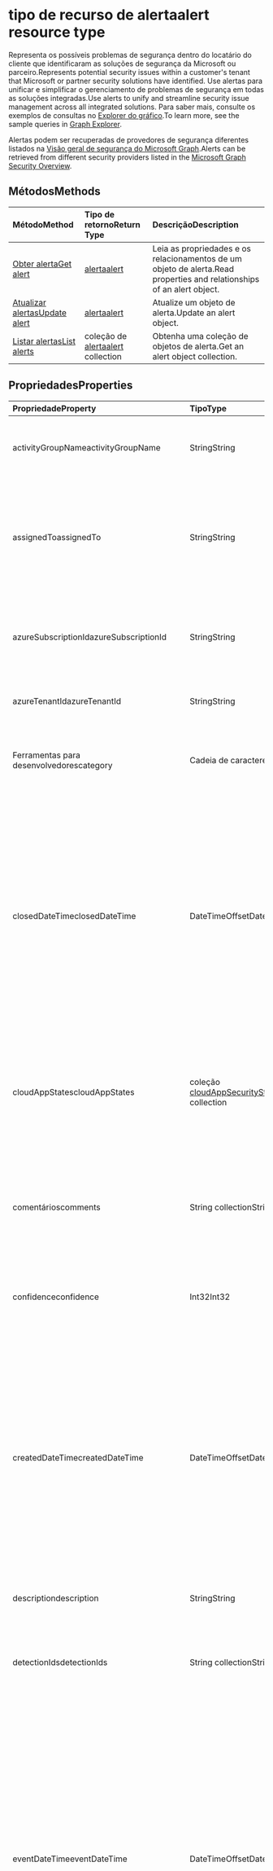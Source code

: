 # <a name="alert-resource-type"></a><span data-ttu-id="51820-101">tipo de recurso de alerta</span><span class="sxs-lookup"><span data-stu-id="51820-101">alert resource type</span></span>

<span data-ttu-id="51820-102">Representa os possíveis problemas de segurança dentro do locatário do cliente que identificaram as soluções de segurança da Microsoft ou parceiro.</span><span class="sxs-lookup"><span data-stu-id="51820-102">Represents potential security issues within a customer's tenant that Microsoft or partner security solutions have identified.</span></span> <span data-ttu-id="51820-103">Use alertas para unificar e simplificar o gerenciamento de problemas de segurança em todas as soluções integradas.</span><span class="sxs-lookup"><span data-stu-id="51820-103">Use alerts to unify and streamline security issue management across all integrated solutions.</span></span> <span data-ttu-id="51820-104">Para saber mais, consulte os exemplos de consultas no [Explorer do gráfico](https://developer.microsoft.com/graph/graph-explorer).</span><span class="sxs-lookup"><span data-stu-id="51820-104">To learn more, see the sample queries in [Graph Explorer](https://developer.microsoft.com/graph/graph-explorer).</span></span>

<span data-ttu-id="51820-105">Alertas podem ser recuperadas de provedores de segurança diferentes listados na [Visão geral de segurança do Microsoft Graph](security-api-overview.md).</span><span class="sxs-lookup"><span data-stu-id="51820-105">Alerts can be retrieved from different security providers listed in the [Microsoft Graph Security Overview](security-api-overview.md).</span></span>

## <a name="methods"></a><span data-ttu-id="51820-106">Métodos</span><span class="sxs-lookup"><span data-stu-id="51820-106">Methods</span></span>

| <span data-ttu-id="51820-107">Método</span><span class="sxs-lookup"><span data-stu-id="51820-107">Method</span></span>   | <span data-ttu-id="51820-108">Tipo de retorno</span><span class="sxs-lookup"><span data-stu-id="51820-108">Return Type</span></span>|<span data-ttu-id="51820-109">Descrição</span><span class="sxs-lookup"><span data-stu-id="51820-109">Description</span></span>|
|:---------------|:--------|:----------|
|[<span data-ttu-id="51820-110">Obter alerta</span><span class="sxs-lookup"><span data-stu-id="51820-110">Get alert</span></span>](../api/alert_get.md) | [<span data-ttu-id="51820-111">alerta</span><span class="sxs-lookup"><span data-stu-id="51820-111">alert</span></span>](alert.md) |<span data-ttu-id="51820-112">Leia as propriedades e os relacionamentos de um objeto de alerta.</span><span class="sxs-lookup"><span data-stu-id="51820-112">Read properties and relationships of an alert object.</span></span>|
|[<span data-ttu-id="51820-113">Atualizar alertas</span><span class="sxs-lookup"><span data-stu-id="51820-113">Update alert</span></span>](../api/alert_update.md) | [<span data-ttu-id="51820-114">alerta</span><span class="sxs-lookup"><span data-stu-id="51820-114">alert</span></span>](alert.md) |<span data-ttu-id="51820-115">Atualize um objeto de alerta.</span><span class="sxs-lookup"><span data-stu-id="51820-115">Update an alert object.</span></span> |
|[<span data-ttu-id="51820-116">Listar alertas</span><span class="sxs-lookup"><span data-stu-id="51820-116">List alerts</span></span>](../api/alert_list.md) | <span data-ttu-id="51820-117">coleção de [alerta](alert.md)</span><span class="sxs-lookup"><span data-stu-id="51820-117">[alert](alert.md) collection</span></span> |<span data-ttu-id="51820-118">Obtenha uma coleção de objetos de alerta.</span><span class="sxs-lookup"><span data-stu-id="51820-118">Get an alert object collection.</span></span>|

## <a name="properties"></a><span data-ttu-id="51820-119">Propriedades</span><span class="sxs-lookup"><span data-stu-id="51820-119">Properties</span></span>

| <span data-ttu-id="51820-120">Propriedade</span><span class="sxs-lookup"><span data-stu-id="51820-120">Property</span></span>   | <span data-ttu-id="51820-121">Tipo</span><span class="sxs-lookup"><span data-stu-id="51820-121">Type</span></span>|<span data-ttu-id="51820-122">Descrição</span><span class="sxs-lookup"><span data-stu-id="51820-122">Description</span></span>|
|:---------------|:--------|:----------|
|<span data-ttu-id="51820-123">activityGroupName</span><span class="sxs-lookup"><span data-stu-id="51820-123">activityGroupName</span></span>|<span data-ttu-id="51820-124">String</span><span class="sxs-lookup"><span data-stu-id="51820-124">String</span></span>|<span data-ttu-id="51820-125">Nome ou alias do grupo de atividade (invasor) esse alerta é atribuído à.</span><span class="sxs-lookup"><span data-stu-id="51820-125">Name or alias of the activity group (attacker) this alert is attributed to.</span></span>|
|<span data-ttu-id="51820-126">assignedTo</span><span class="sxs-lookup"><span data-stu-id="51820-126">assignedTo</span></span>|<span data-ttu-id="51820-127">String</span><span class="sxs-lookup"><span data-stu-id="51820-127">String</span></span>|<span data-ttu-id="51820-128">Nome do analista de alerta é atribuída a triagem, investigação ou correção (oferece suporte a [atualização](../api/alert_update.md)).</span><span class="sxs-lookup"><span data-stu-id="51820-128">Name of the analyst the alert is assigned to for triage, investigation, or remediation (supports [update](../api/alert_update.md)).</span></span>|
|<span data-ttu-id="51820-129">azureSubscriptionId</span><span class="sxs-lookup"><span data-stu-id="51820-129">azureSubscriptionId</span></span>|<span data-ttu-id="51820-130">String</span><span class="sxs-lookup"><span data-stu-id="51820-130">String</span></span>|<span data-ttu-id="51820-131">ID de assinatura do Windows Azure, presente se esse alerta está relacionado a um recurso do Windows Azure.</span><span class="sxs-lookup"><span data-stu-id="51820-131">Azure subscription ID, present if this alert is related to an Azure resource.</span></span>|
|<span data-ttu-id="51820-132">azureTenantId</span><span class="sxs-lookup"><span data-stu-id="51820-132">azureTenantId</span></span> |<span data-ttu-id="51820-133">String</span><span class="sxs-lookup"><span data-stu-id="51820-133">String</span></span>|<span data-ttu-id="51820-134">ID do locatário Azure Active Directory.</span><span class="sxs-lookup"><span data-stu-id="51820-134">Azure Active Directory tenant ID.</span></span> <span data-ttu-id="51820-135">Obrigatório.</span><span class="sxs-lookup"><span data-stu-id="51820-135">Required.</span></span>|
|<span data-ttu-id="51820-136">Ferramentas para desenvolvedores</span><span class="sxs-lookup"><span data-stu-id="51820-136">category</span></span>|<span data-ttu-id="51820-137">Cadeia de caracteres</span><span class="sxs-lookup"><span data-stu-id="51820-137">String</span></span>|<span data-ttu-id="51820-138">Categoria do alerta (por exemplo, credentialTheft, ransomware, etc.).</span><span class="sxs-lookup"><span data-stu-id="51820-138">Category of the alert (for example, credentialTheft, ransomware, etc.).</span></span>|
|<span data-ttu-id="51820-139">closedDateTime</span><span class="sxs-lookup"><span data-stu-id="51820-139">closedDateTime</span></span>|<span data-ttu-id="51820-140">DateTimeOffset</span><span class="sxs-lookup"><span data-stu-id="51820-140">DateTimeOffset</span></span>|<span data-ttu-id="51820-141">Hora em que o alerta foi fechado.</span><span class="sxs-lookup"><span data-stu-id="51820-141">Time at which the alert was closed.</span></span> <span data-ttu-id="51820-142">O tipo Timestamp representa informações de data e hora usando o formato ISO 8601 e está sempre no horário UTC.</span><span class="sxs-lookup"><span data-stu-id="51820-142">The Timestamp type represents date and time information using ISO 8601 format and is always in UTC time.</span></span> <span data-ttu-id="51820-143">Por exemplo, meia-noite UTC em 1 de Jan de 2014 ficaria assim: `'2014-01-01T00:00:00Z'` (oferece suporte a [atualização](../api/alert_update.md)).</span><span class="sxs-lookup"><span data-stu-id="51820-143">For example, midnight UTC on Jan 1, 2014 would look like this: `'2014-01-01T00:00:00Z'` (supports [update](../api/alert_update.md)).</span></span>|
|<span data-ttu-id="51820-144">cloudAppStates</span><span class="sxs-lookup"><span data-stu-id="51820-144">cloudAppStates</span></span>|<span data-ttu-id="51820-145">coleção [cloudAppSecurityState](cloudappsecuritystate.md)</span><span class="sxs-lookup"><span data-stu-id="51820-145">[cloudAppSecurityState](cloudappsecuritystate.md) collection</span></span>|<span data-ttu-id="51820-146">Informações de estado relacionadas à segurança geradas pelo provedor sobre o aplicativo/s de nuvem relacionado a este alerta.</span><span class="sxs-lookup"><span data-stu-id="51820-146">Security-related stateful information generated by the provider about the cloud application/s related to this alert.</span></span>|
|<span data-ttu-id="51820-147">comentários</span><span class="sxs-lookup"><span data-stu-id="51820-147">comments</span></span>|<span data-ttu-id="51820-148">String collection</span><span class="sxs-lookup"><span data-stu-id="51820-148">String collection</span></span>|<span data-ttu-id="51820-149">Enviar comentários fornecido pelo cliente alerta (para gerenciamento de alerta do cliente) (oferece suporte a [atualização](../api/alert_update.md)).</span><span class="sxs-lookup"><span data-stu-id="51820-149">Customer-provided comments on alert (for customer alert management) (supports [update](../api/alert_update.md)).</span></span>|
|<span data-ttu-id="51820-150">confidence</span><span class="sxs-lookup"><span data-stu-id="51820-150">confidence</span></span>|<span data-ttu-id="51820-151">Int32</span><span class="sxs-lookup"><span data-stu-id="51820-151">Int32</span></span>|<span data-ttu-id="51820-152">Confiança da lógica de detecção (percentual entre 1-100).</span><span class="sxs-lookup"><span data-stu-id="51820-152">Confidence of the detection logic (percentage between 1-100).</span></span>|
|<span data-ttu-id="51820-153">createdDateTime</span><span class="sxs-lookup"><span data-stu-id="51820-153">createdDateTime</span></span> |<span data-ttu-id="51820-154">DateTimeOffset</span><span class="sxs-lookup"><span data-stu-id="51820-154">DateTimeOffset</span></span>|<span data-ttu-id="51820-155">Hora em que o alerta foi criado pelo provedor de alerta.</span><span class="sxs-lookup"><span data-stu-id="51820-155">Time at which the alert was created by the alert provider.</span></span> <span data-ttu-id="51820-156">O tipo Timestamp representa informações de data e hora usando o formato ISO 8601 e está sempre no horário UTC.</span><span class="sxs-lookup"><span data-stu-id="51820-156">The Timestamp type represents date and time information using ISO 8601 format and is always in UTC time.</span></span> <span data-ttu-id="51820-157">Por exemplo, meia-noite em UTC no dia 1º de janeiro de 2014 teria esta aparência: `'2014-01-01T00:00:00Z'`.</span><span class="sxs-lookup"><span data-stu-id="51820-157">For example, midnight UTC on Jan 1, 2014 would look like this: `'2014-01-01T00:00:00Z'`.</span></span> <span data-ttu-id="51820-158">Obrigatório.</span><span class="sxs-lookup"><span data-stu-id="51820-158">Required.</span></span>|
|<span data-ttu-id="51820-159">description</span><span class="sxs-lookup"><span data-stu-id="51820-159">description</span></span>|<span data-ttu-id="51820-160">String</span><span class="sxs-lookup"><span data-stu-id="51820-160">String</span></span>|<span data-ttu-id="51820-161">Descrição do alerta.</span><span class="sxs-lookup"><span data-stu-id="51820-161">Alert description.</span></span>|
|<span data-ttu-id="51820-162">detectionIds</span><span class="sxs-lookup"><span data-stu-id="51820-162">detectionIds</span></span>|<span data-ttu-id="51820-163">String collection</span><span class="sxs-lookup"><span data-stu-id="51820-163">String collection</span></span>|<span data-ttu-id="51820-164">Conjunto de alertas relacionados a essa entidade alerta (todos os alertas são enviados para o SIEM como um registro separado).</span><span class="sxs-lookup"><span data-stu-id="51820-164">Set of alerts related to this alert entity (each alert is pushed to the SIEM as a separate record).</span></span>|
|<span data-ttu-id="51820-165">eventDateTime</span><span class="sxs-lookup"><span data-stu-id="51820-165">eventDateTime</span></span> |<span data-ttu-id="51820-166">DateTimeOffset</span><span class="sxs-lookup"><span data-stu-id="51820-166">DateTimeOffset</span></span>|<span data-ttu-id="51820-167">Hora em que o evento (s) que servia como o entrarão para gerar o alerta ocorreu.</span><span class="sxs-lookup"><span data-stu-id="51820-167">Time at which the event(s) that served as the trigger(s) to generate the alert occurred.</span></span> <span data-ttu-id="51820-168">O tipo Timestamp representa informações de data e hora usando o formato ISO 8601 e está sempre no horário UTC.</span><span class="sxs-lookup"><span data-stu-id="51820-168">The Timestamp type represents date and time information using ISO 8601 format and is always in UTC time.</span></span> <span data-ttu-id="51820-169">Por exemplo, meia-noite em UTC no dia 1º de janeiro de 2014 teria esta aparência: `'2014-01-01T00:00:00Z'`.</span><span class="sxs-lookup"><span data-stu-id="51820-169">For example, midnight UTC on Jan 1, 2014 would look like this: `'2014-01-01T00:00:00Z'`.</span></span> <span data-ttu-id="51820-170">Obrigatório.</span><span class="sxs-lookup"><span data-stu-id="51820-170">Required.</span></span>|
|<span data-ttu-id="51820-171">comentários</span><span class="sxs-lookup"><span data-stu-id="51820-171">feedback</span></span>|<span data-ttu-id="51820-172">alertFeedback</span><span class="sxs-lookup"><span data-stu-id="51820-172">alertFeedback</span></span>|<span data-ttu-id="51820-173">Comentários analista no alerta.</span><span class="sxs-lookup"><span data-stu-id="51820-173">Analyst feedback on the alert.</span></span> <span data-ttu-id="51820-174">Os valores possíveis são: `unknown`, `truePositive`, `falsePositive`, `benignPositive`.</span><span class="sxs-lookup"><span data-stu-id="51820-174">Possible values are: `unknown`, `truePositive`, `falsePositive`, `benignPositive`.</span></span> <span data-ttu-id="51820-175">(oferece suporte a [atualização](../api/alert_update.md))</span><span class="sxs-lookup"><span data-stu-id="51820-175">(supports [update](../api/alert_update.md))</span></span>|
|<span data-ttu-id="51820-176">fileStates</span><span class="sxs-lookup"><span data-stu-id="51820-176">fileStates</span></span>|<span data-ttu-id="51820-177">coleção [fileSecurityState](filesecuritystate.md)</span><span class="sxs-lookup"><span data-stu-id="51820-177">[fileSecurityState](filesecuritystate.md) collection</span></span>|<span data-ttu-id="51820-178">Informações de com informações de estado relacionadas à segurança geradas pelo provedor sobre os arquivos relacionados a este alerta.</span><span class="sxs-lookup"><span data-stu-id="51820-178">Security-related stateful information generated by the provider about the file(s) related to this alert.</span></span>|
|<span data-ttu-id="51820-179">hostStates</span><span class="sxs-lookup"><span data-stu-id="51820-179">hostStates</span></span>|<span data-ttu-id="51820-180">coleção [hostSecurityState](hostsecuritystate.md)</span><span class="sxs-lookup"><span data-stu-id="51820-180">[hostSecurityState](hostsecuritystate.md) collection</span></span>|<span data-ttu-id="51820-181">Informações de estado relacionadas à segurança geradas pelo provedor sobre o (s) relacionadas a este alerta.</span><span class="sxs-lookup"><span data-stu-id="51820-181">Security-related stateful information generated by the provider about the host(s) related to this alert.</span></span>|
|<span data-ttu-id="51820-182">id</span><span class="sxs-lookup"><span data-stu-id="51820-182">id</span></span> |<span data-ttu-id="51820-183">String</span><span class="sxs-lookup"><span data-stu-id="51820-183">String</span></span>|<span data-ttu-id="51820-184">Identificador GUID/exclusivo gerado pelo provedor.</span><span class="sxs-lookup"><span data-stu-id="51820-184">Provider-generated GUID/unique identifier.</span></span> <span data-ttu-id="51820-185">Somente leitura.</span><span class="sxs-lookup"><span data-stu-id="51820-185">Read-only.</span></span> <span data-ttu-id="51820-186">Obrigatório.</span><span class="sxs-lookup"><span data-stu-id="51820-186">Required.</span></span>|
|<span data-ttu-id="51820-187">lastModifiedDateTime</span><span class="sxs-lookup"><span data-stu-id="51820-187">lastModifiedDateTime</span></span>|<span data-ttu-id="51820-188">DateTimeOffset</span><span class="sxs-lookup"><span data-stu-id="51820-188">DateTimeOffset</span></span>|<span data-ttu-id="51820-189">Hora em que a entidade de alerta foi modificado pela última vez.</span><span class="sxs-lookup"><span data-stu-id="51820-189">Time at which the alert entity was last modified.</span></span> <span data-ttu-id="51820-190">O tipo Timestamp representa informações de data e hora usando o formato ISO 8601 e está sempre no horário UTC.</span><span class="sxs-lookup"><span data-stu-id="51820-190">The Timestamp type represents date and time information using ISO 8601 format and is always in UTC time.</span></span> <span data-ttu-id="51820-191">Por exemplo, meia-noite em UTC no dia 1º de janeiro de 2014 teria esta aparência: `'2014-01-01T00:00:00Z'`.</span><span class="sxs-lookup"><span data-stu-id="51820-191">For example, midnight UTC on Jan 1, 2014 would look like this: `'2014-01-01T00:00:00Z'`.</span></span>|
|<span data-ttu-id="51820-192">malwareStates</span><span class="sxs-lookup"><span data-stu-id="51820-192">malwareStates</span></span>|<span data-ttu-id="51820-193">coleção [malwareState](malwarestate.md)</span><span class="sxs-lookup"><span data-stu-id="51820-193">[malwareState](malwarestate.md) collection</span></span>|<span data-ttu-id="51820-194">Inteligência de ameaça referentes ao relacionadas a este alerta de malware.</span><span class="sxs-lookup"><span data-stu-id="51820-194">Threat Intelligence pertaining to malware related to this alert.</span></span>|
|<span data-ttu-id="51820-195">networkConnections</span><span class="sxs-lookup"><span data-stu-id="51820-195">networkConnections</span></span>|<span data-ttu-id="51820-196">coleção [networkConnection](networkconnection.md)</span><span class="sxs-lookup"><span data-stu-id="51820-196">[networkConnection](networkconnection.md) collection</span></span>|<span data-ttu-id="51820-197">Informações de estado relacionadas à segurança geradas pelo provedor sobre as conexões de rede relacionadas a este alerta.</span><span class="sxs-lookup"><span data-stu-id="51820-197">Security-related stateful information generated by the provider about the network connection(s) related to this alert.</span></span>|
|<span data-ttu-id="51820-198">processos</span><span class="sxs-lookup"><span data-stu-id="51820-198">processes</span></span>|<span data-ttu-id="51820-199">coleção de [processo](process.md)</span><span class="sxs-lookup"><span data-stu-id="51820-199">[process](process.md) collection</span></span>|<span data-ttu-id="51820-200">Informações de estado relacionadas à segurança geradas pelo provedor sobre o processo ou processos relacionados a este alerta.</span><span class="sxs-lookup"><span data-stu-id="51820-200">Security-related stateful information generated by the provider about the process or processes related to this alert.</span></span>|
|<span data-ttu-id="51820-201">recommendedActions</span><span class="sxs-lookup"><span data-stu-id="51820-201">recommendedActions</span></span>|<span data-ttu-id="51820-202">String collection</span><span class="sxs-lookup"><span data-stu-id="51820-202">String collection</span></span>|<span data-ttu-id="51820-203">Fornecedor/provedor recomendado as ações assuma como resultado de alerta (por exemplo, isolar máquina, enforce2FA, host nova imagem).</span><span class="sxs-lookup"><span data-stu-id="51820-203">Vendor/provider recommended action(s) to take as a result of the alert (for example, isolate machine, enforce2FA, reimage host).</span></span>|
|<span data-ttu-id="51820-204">registryKeyStates</span><span class="sxs-lookup"><span data-stu-id="51820-204">registryKeyStates</span></span>|<span data-ttu-id="51820-205">coleção [registryKeyState](registrykeystate.md)</span><span class="sxs-lookup"><span data-stu-id="51820-205">[registryKeyState](registrykeystate.md) collection</span></span>|<span data-ttu-id="51820-206">Informações de registro de estado relacionadas à segurança geradas pelo provedor sobre as chaves do registro relacionadas a este alerta.</span><span class="sxs-lookup"><span data-stu-id="51820-206">Security-related stateful information generated by the provider about the registry keys related to this alert.</span></span>|
|<span data-ttu-id="51820-207">severidade</span><span class="sxs-lookup"><span data-stu-id="51820-207">severity</span></span> |<span data-ttu-id="51820-208">alertSeverity</span><span class="sxs-lookup"><span data-stu-id="51820-208">alertSeverity</span></span>|<span data-ttu-id="51820-209">Alerta gravidade - definida pelo fornecedor/provedor.</span><span class="sxs-lookup"><span data-stu-id="51820-209">Alert severity - set by vendor/provider.</span></span> <span data-ttu-id="51820-210">Os valores possíveis são: `unknown`, `informational`, `low`, `medium`, `high`.</span><span class="sxs-lookup"><span data-stu-id="51820-210">Possible values are: `unknown`, `informational`, `low`, `medium`, `high`.</span></span> <span data-ttu-id="51820-211">Obrigatório.</span><span class="sxs-lookup"><span data-stu-id="51820-211">Required.</span></span>|
|<span data-ttu-id="51820-212">sourceMaterials</span><span class="sxs-lookup"><span data-stu-id="51820-212">sourceMaterials</span></span>|<span data-ttu-id="51820-213">String collection</span><span class="sxs-lookup"><span data-stu-id="51820-213">String collection</span></span>|<span data-ttu-id="51820-214">Hiperlinks (URIs) para o material de origem relacionado ao alerta, por exemplo, interface do usuário do provedor de alertas ou de pesquisa de log, etc.</span><span class="sxs-lookup"><span data-stu-id="51820-214">Hyperlinks (URIs) to the source material related to the alert, for example, provider's user interface for alerts or log search, etc.</span></span>|
|<span data-ttu-id="51820-215">status</span><span class="sxs-lookup"><span data-stu-id="51820-215">status</span></span> |<span data-ttu-id="51820-216">alertStatus</span><span class="sxs-lookup"><span data-stu-id="51820-216">alertStatus</span></span>|<span data-ttu-id="51820-217">Status do ciclo de vida de alerta (estágio).</span><span class="sxs-lookup"><span data-stu-id="51820-217">Alert lifecycle status (stage).</span></span> <span data-ttu-id="51820-218">Os valores possíveis são: `unknown`, `newAlert`, `inProgress`, `resolved`.</span><span class="sxs-lookup"><span data-stu-id="51820-218">Possible values are: `unknown`, `newAlert`, `inProgress`, `resolved`.</span></span> <span data-ttu-id="51820-219">(oferece suporte a [atualização](../api/alert_update.md)).</span><span class="sxs-lookup"><span data-stu-id="51820-219">(supports [update](../api/alert_update.md)).</span></span> <span data-ttu-id="51820-220">Obrigatório.</span><span class="sxs-lookup"><span data-stu-id="51820-220">Required.</span></span>|
|<span data-ttu-id="51820-221">marcas</span><span class="sxs-lookup"><span data-stu-id="51820-221">tags</span></span>|<span data-ttu-id="51820-222">String collection</span><span class="sxs-lookup"><span data-stu-id="51820-222">String collection</span></span>|<span data-ttu-id="51820-223">Rótulos podem ser definidos pelo usuário que podem ser aplicados a um alerta e podem servir como condições de filtro (por exemplo "HVA", "SERRA", etc.) (oferece suporte a [atualização](../api/alert_update.md)).</span><span class="sxs-lookup"><span data-stu-id="51820-223">User-definable labels that can be applied to an alert and can serve as filter conditions (for example "HVA", "SAW", etc.) (supports [update](../api/alert_update.md)).</span></span>|
|<span data-ttu-id="51820-224">title</span><span class="sxs-lookup"><span data-stu-id="51820-224">title</span></span> |<span data-ttu-id="51820-225">String</span><span class="sxs-lookup"><span data-stu-id="51820-225">String</span></span>|<span data-ttu-id="51820-226">Título do alerta.</span><span class="sxs-lookup"><span data-stu-id="51820-226">Alert title.</span></span> <span data-ttu-id="51820-227">Obrigatório.</span><span class="sxs-lookup"><span data-stu-id="51820-227">Required.</span></span>|
|<span data-ttu-id="51820-228">gatilhos</span><span class="sxs-lookup"><span data-stu-id="51820-228">triggers</span></span>|<span data-ttu-id="51820-229">coleção [alertTrigger](alerttrigger.md)</span><span class="sxs-lookup"><span data-stu-id="51820-229">[alertTrigger](alerttrigger.md) collection</span></span>|<span data-ttu-id="51820-230">Informações relacionadas a segurança sobre as propriedades específicas que disparou o alerta (que aparecem no alerta de propriedades).</span><span class="sxs-lookup"><span data-stu-id="51820-230">Security-related information about the specific properties that triggered the alert (properties appearing in the alert).</span></span> <span data-ttu-id="51820-231">Alertas deve conter informações sobre vários usuários, hosts, arquivos, endereços ip.</span><span class="sxs-lookup"><span data-stu-id="51820-231">Alerts might contain information about multiple users, hosts, files, ip addresses.</span></span> <span data-ttu-id="51820-232">Este campo indica quais propriedades disparou a geração de alerta.</span><span class="sxs-lookup"><span data-stu-id="51820-232">This field indicates which properties triggered the alert generation.</span></span>|
|<span data-ttu-id="51820-233">userStates</span><span class="sxs-lookup"><span data-stu-id="51820-233">userStates</span></span>|<span data-ttu-id="51820-234">coleção [userSecurityState](usersecuritystate.md)</span><span class="sxs-lookup"><span data-stu-id="51820-234">[userSecurityState](usersecuritystate.md) collection</span></span>|<span data-ttu-id="51820-235">Informações de registro de estado relacionadas à segurança geradas pelo provedor sobre as contas de usuário relacionadas a este alerta.</span><span class="sxs-lookup"><span data-stu-id="51820-235">Security-related stateful information generated by the provider about the user accounts related to this alert.</span></span>|
|<span data-ttu-id="51820-236">vendorInformation</span><span class="sxs-lookup"><span data-stu-id="51820-236">vendorInformation</span></span> |[<span data-ttu-id="51820-237">securityVendorInformation</span><span class="sxs-lookup"><span data-stu-id="51820-237">securityVendorInformation</span></span>](securityvendorinformation.md)|<span data-ttu-id="51820-238">Tipo complexo que contém detalhes sobre o fornecedor de serviço do produto de segurança, o provedor e subprovider (por exemplo, o fornecedor = Microsoft; provider = ATP do Windows Defender; subProvider = AppLocker).</span><span class="sxs-lookup"><span data-stu-id="51820-238">Complex type containing details about the security product/service vendor, provider, and subprovider (for example, vendor=Microsoft; provider=Windows Defender ATP; subProvider=AppLocker).</span></span> <span data-ttu-id="51820-239">Obrigatório.</span><span class="sxs-lookup"><span data-stu-id="51820-239">Required.</span></span>|
|<span data-ttu-id="51820-240">vulnerabilityStates</span><span class="sxs-lookup"><span data-stu-id="51820-240">vulnerabilityStates</span></span>|<span data-ttu-id="51820-241">coleção [vulnerabilityState](vulnerabilitystate.md)</span><span class="sxs-lookup"><span data-stu-id="51820-241">[vulnerabilityState](vulnerabilitystate.md) collection</span></span>|<span data-ttu-id="51820-242">Inteligência de ameaça referentes a um ou mais vulnerabilidades relacionadas a este alerta.</span><span class="sxs-lookup"><span data-stu-id="51820-242">Threat intelligence pertaining to one or more vulnerabilities related to this alert.</span></span>|

## <a name="relationships"></a><span data-ttu-id="51820-243">Relações</span><span class="sxs-lookup"><span data-stu-id="51820-243">Relationships</span></span>

<span data-ttu-id="51820-244">Nenhum</span><span class="sxs-lookup"><span data-stu-id="51820-244">None.</span></span>

## <a name="json-representation"></a><span data-ttu-id="51820-245">Representação JSON</span><span class="sxs-lookup"><span data-stu-id="51820-245">JSON representation</span></span>

<span data-ttu-id="51820-246">Veja a seguir uma representação JSON do recurso.</span><span class="sxs-lookup"><span data-stu-id="51820-246">The following is a JSON representation of the resource.</span></span>

<!-- {
  "blockType": "resource",
  "optionalProperties": [

  ],
  "@odata.type": "microsoft.graph.alert"
}-->

```json
{
  "activityGroupName": "String",
  "assignedTo": "String",
  "azureSubscriptionId": "String",
  "azureTenantId": "String",
  "category": "String",
  "closedDateTime": "String (timestamp)",
  "cloudAppStates": [{"@odata.type": "microsoft.graph.cloudAppSecurityState"}],
  "comments": ["String"],
  "confidence": 1024,
  "createdDateTime": "String (timestamp)",
  "description": "String",
  "detectionIds": ["String"],
  "eventDateTime": "String (timestamp)",
  "feedback": "@odata.type: microsoft.graph.alertFeedback",
  "fileStates": [{"@odata.type": "microsoft.graph.fileSecurityState"}],
  "hostStates": [{"@odata.type": "microsoft.graph.hostSecurityState"}],
  "id": "String (identifier)",
  "lastModifiedDateTime": "String (timestamp)",
  "malwareStates": [{"@odata.type": "microsoft.graph.malwareState"}],
  "networkConnections": [{"@odata.type": "microsoft.graph.networkConnection"}],
  "processes": [{"@odata.type": "microsoft.graph.process"}],
  "recommendedActions": ["String"],
  "registryKeyStates": [{"@odata.type": "microsoft.graph.registryKeyState"}],
  "severity": "@odata.type: microsoft.graph.alertSeverity",
  "sourceMaterials": ["String"],
  "status": "@odata.type: microsoft.graph.alertStatus",
  "tags": ["String"],
  "title": "String",
  "triggers": [{"@odata.type": "microsoft.graph.alertTrigger"}],
  "userStates": [{"@odata.type": "microsoft.graph.userSecurityState"}],
  "vendorInformation": {"@odata.type": "microsoft.graph.securityVendorInformation"},
  "vulnerabilityStates": [{"@odata.type": "microsoft.graph.vulnerabilityState"}]
}

```

<!-- uuid: 8fcb5dbc-d5aa-4681-8e31-b001d5168d79
2015-10-25 14:57:30 UTC -->
<!-- {
  "type": "#page.annotation",
  "description": "alert resource",
  "keywords": "",
  "section": "documentation",
  "tocPath": ""
}-->